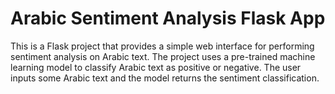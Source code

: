 <h1>Arabic Sentiment Analysis Flask App</h1>

This is a Flask project that provides a simple web interface for performing sentiment analysis on Arabic text. The project uses a pre-trained machine learning model to classify Arabic text as positive or negative. The user inputs some Arabic text and the model returns the sentiment classification.

